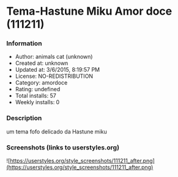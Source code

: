 # Tema-Hastune Miku Amor doce (111211)

### Information
- Author: animals cat (unknown)
- Created at: unknown
- Updated at: 3/6/2015, 8:19:57 PM
- License: NO-REDISTRIBUTION
- Category: amordoce
- Rating: undefined
- Total installs: 57
- Weekly installs: 0


### Description
um tema fofo delicado da Hastune miku


### Screenshots (links to userstyles.org)
![https://userstyles.org/style_screenshots/111211_after.png](https://userstyles.org/style_screenshots/111211_after.png)


